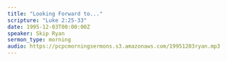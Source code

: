```yaml
---
title: "Looking Forward to..."
scripture: "Luke 2:25-33"
date: 1995-12-03T00:00:00Z
speaker: Skip Ryan
sermon_type: morning
audio: https://pcpcmorningsermons.s3.amazonaws.com/19951203ryan.mp3 
---
```



